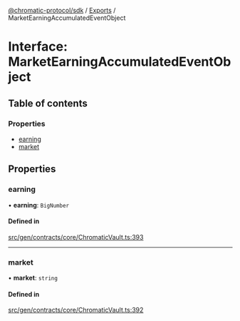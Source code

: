 [@chromatic-protocol/sdk](../README.md) / [Exports](../modules.md) / MarketEarningAccumulatedEventObject

# Interface: MarketEarningAccumulatedEventObject

## Table of contents

### Properties

- [earning](MarketEarningAccumulatedEventObject.md#earning)
- [market](MarketEarningAccumulatedEventObject.md#market)

## Properties

### earning

• **earning**: `BigNumber`

#### Defined in

[src/gen/contracts/core/ChromaticVault.ts:393](https://github.com/chromatic-protocol/sdk/blob/ded0de0/src/gen/contracts/core/ChromaticVault.ts#L393)

___

### market

• **market**: `string`

#### Defined in

[src/gen/contracts/core/ChromaticVault.ts:392](https://github.com/chromatic-protocol/sdk/blob/ded0de0/src/gen/contracts/core/ChromaticVault.ts#L392)

